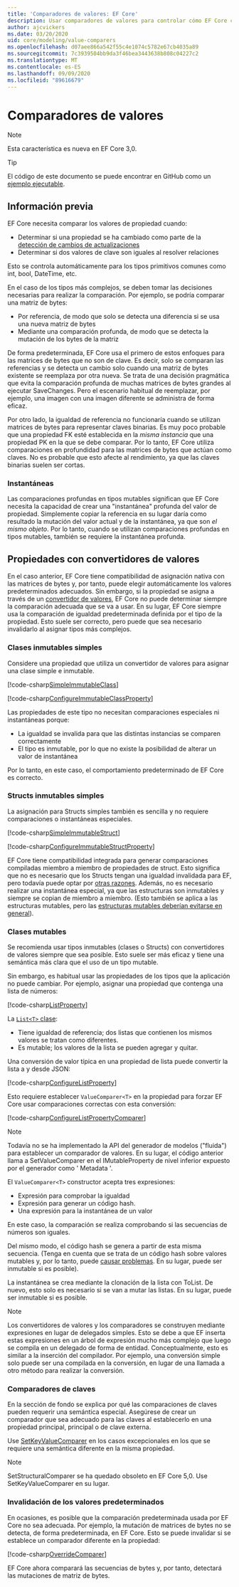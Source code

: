 ```yaml
---
title: 'Comparadores de valores: EF Core'
description: Usar comparadores de valores para controlar cómo EF Core compara los valores de propiedad
author: ajcvickers
ms.date: 03/20/2020
uid: core/modeling/value-comparers
ms.openlocfilehash: d07aee866a542f55c4e1074c5782e67cb4035a89
ms.sourcegitcommit: 7c3939504bb9da3f46bea3443638b808c04227c2
ms.translationtype: MT
ms.contentlocale: es-ES
ms.lasthandoff: 09/09/2020
ms.locfileid: "89616679"
---
```

# <a name="value-comparers"></a>Comparadores de valores

> [!NOTE]  
> Esta característica es nueva en EF Core 3,0.

> [!TIP]  
> El código de este documento se puede encontrar en GitHub como un [ejemplo ejecutable](https://github.com/dotnet/EntityFramework.Docs/tree/master/samples/core/Modeling/ValueConversions/).

## <a name="background"></a>Información previa

EF Core necesita comparar los valores de propiedad cuando:

* Determinar si una propiedad se ha cambiado como parte de la [detección de cambios de actualizaciones](xref:core/saving/basic)
* Determinar si dos valores de clave son iguales al resolver relaciones

Esto se controla automáticamente para los tipos primitivos comunes como int, bool, DateTime, etc.

En el caso de los tipos más complejos, se deben tomar las decisiones necesarias para realizar la comparación.
Por ejemplo, se podría comparar una matriz de bytes:

* Por referencia, de modo que solo se detecta una diferencia si se usa una nueva matriz de bytes
* Mediante una comparación profunda, de modo que se detecta la mutación de los bytes de la matriz

De forma predeterminada, EF Core usa el primero de estos enfoques para las matrices de bytes que no son de clave.
Es decir, solo se comparan las referencias y se detecta un cambio solo cuando una matriz de bytes existente se reemplaza por otra nueva.
Se trata de una decisión pragmática que evita la comparación profunda de muchas matrices de bytes grandes al ejecutar SaveChanges.
Pero el escenario habitual de reemplazar, por ejemplo, una imagen con una imagen diferente se administra de forma eficaz.

Por otro lado, la igualdad de referencia no funcionaría cuando se utilizan matrices de bytes para representar claves binarias.
Es muy poco probable que una propiedad FK esté establecida en la _misma instancia_ que una propiedad PK en la que se debe comparar.
Por lo tanto, EF Core utiliza comparaciones en profundidad para las matrices de bytes que actúan como claves.
No es probable que esto afecte al rendimiento, ya que las claves binarias suelen ser cortas.

### <a name="snapshots"></a>Instantáneas

Las comparaciones profundas en tipos mutables significan que EF Core necesita la capacidad de crear una "instantánea" profunda del valor de propiedad.
Simplemente copiar la referencia en su lugar daría como resultado la mutación del valor actual y de la instantánea, ya que son _el mismo objeto_.
Por lo tanto, cuando se utilizan comparaciones profundas en tipos mutables, también se requiere la instantánea profunda.

## <a name="properties-with-value-converters"></a>Propiedades con convertidores de valores

En el caso anterior, EF Core tiene compatibilidad de asignación nativa con las matrices de bytes y, por tanto, puede elegir automáticamente los valores predeterminados adecuados.
Sin embargo, si la propiedad se asigna a través de un [convertidor de valores](xref:core/modeling/value-conversions), EF Core no puede determinar siempre la comparación adecuada que se va a usar.
En su lugar, EF Core siempre usa la comparación de igualdad predeterminada definida por el tipo de la propiedad.
Esto suele ser correcto, pero puede que sea necesario invalidarlo al asignar tipos más complejos.

### <a name="simple-immutable-classes"></a>Clases inmutables simples

Considere una propiedad que utiliza un convertidor de valores para asignar una clase simple e inmutable.

[!code-csharp[SimpleImmutableClass](../../../samples/core/Modeling/ValueConversions/MappingImmutableClassProperty.cs?name=SimpleImmutableClass)]

[!code-csharp[ConfigureImmutableClassProperty](../../../samples/core/Modeling/ValueConversions/MappingImmutableClassProperty.cs?name=ConfigureImmutableClassProperty)]

Las propiedades de este tipo no necesitan comparaciones especiales ni instantáneas porque:

* La igualdad se invalida para que las distintas instancias se comparen correctamente
* El tipo es inmutable, por lo que no existe la posibilidad de alterar un valor de instantánea

Por lo tanto, en este caso, el comportamiento predeterminado de EF Core es correcto.

### <a name="simple-immutable-structs"></a>Structs inmutables simples

La asignación para Structs simples también es sencilla y no requiere comparaciones o instantáneas especiales.

[!code-csharp[SimpleImmutableStruct](../../../samples/core/Modeling/ValueConversions/MappingImmutableStructProperty.cs?name=SimpleImmutableStruct)]

[!code-csharp[ConfigureImmutableStructProperty](../../../samples/core/Modeling/ValueConversions/MappingImmutableStructProperty.cs?name=ConfigureImmutableStructProperty)]

EF Core tiene compatibilidad integrada para generar comparaciones compiladas miembro a miembro de propiedades de struct.
Esto significa que no es necesario que los Structs tengan una igualdad invalidada para EF, pero todavía puede optar por [otras razones](/dotnet/csharp/programming-guide/statements-expressions-operators/how-to-define-value-equality-for-a-type).
Además, no es necesario realizar una instantánea especial, ya que las estructuras son inmutables y siempre se copian de miembro a miembro.
(Esto también se aplica a las estructuras mutables, pero las [estructuras mutables deberían evitarse en general](/dotnet/csharp/write-safe-efficient-code)).

### <a name="mutable-classes"></a>Clases mutables

Se recomienda usar tipos inmutables (clases o Structs) con convertidores de valores siempre que sea posible.
Esto suele ser más eficaz y tiene una semántica más clara que el uso de un tipo mutable.

Sin embargo, es habitual usar las propiedades de los tipos que la aplicación no puede cambiar.
Por ejemplo, asignar una propiedad que contenga una lista de números:

[!code-csharp[ListProperty](../../../samples/core/Modeling/ValueConversions/MappingListProperty.cs?name=ListProperty)]

La [ `List<T>` clase](/dotnet/api/system.collections.generic.list-1):

* Tiene igualdad de referencia; dos listas que contienen los mismos valores se tratan como diferentes.
* Es mutable; los valores de la lista se pueden agregar y quitar.

Una conversión de valor típica en una propiedad de lista puede convertir la lista a y desde JSON:

[!code-csharp[ConfigureListProperty](../../../samples/core/Modeling/ValueConversions/MappingListProperty.cs?name=ConfigureListProperty)]

Esto requiere establecer `ValueComparer<T>` en la propiedad para forzar EF Core usar comparaciones correctas con esta conversión:

[!code-csharp[ConfigureListPropertyComparer](../../../samples/core/Modeling/ValueConversions/MappingListProperty.cs?name=ConfigureListPropertyComparer)]

> [!NOTE]  
> Todavía no se ha implementado la API del generador de modelos ("fluida") para establecer un comparador de valores.
> En su lugar, el código anterior llama a SetValueComparer en el IMutableProperty de nivel inferior expuesto por el generador como ' Metadata '.

El `ValueComparer<T>` constructor acepta tres expresiones:

* Expresión para comprobar la igualdad
* Expresión para generar un código hash.
* Una expresión para la instantánea de un valor  

En este caso, la comparación se realiza comprobando si las secuencias de números son iguales.

Del mismo modo, el código hash se genera a partir de esta misma secuencia.
(Tenga en cuenta que se trata de un código hash sobre valores mutables y, por lo tanto, puede [causar problemas](https://ericlippert.com/2011/02/28/guidelines-and-rules-for-gethashcode/).
En su lugar, puede ser inmutable si es posible).

La instantánea se crea mediante la clonación de la lista con ToList.
De nuevo, esto solo es necesario si se van a mutar las listas.
En su lugar, puede ser inmutable si es posible.

> [!NOTE]  
> Los convertidores de valores y los comparadores se construyen mediante expresiones en lugar de delegados simples.
> Esto se debe a que EF inserta estas expresiones en un árbol de expresión mucho más complejo que luego se compila en un delegado de forma de entidad.
> Conceptualmente, esto es similar a la inserción del compilador.
> Por ejemplo, una conversión simple solo puede ser una compilada en la conversión, en lugar de una llamada a otro método para realizar la conversión.

### <a name="key-comparers"></a>Comparadores de claves

En la sección de fondo se explica por qué las comparaciones de claves pueden requerir una semántica especial.
Asegúrese de crear un comparador que sea adecuado para las claves al establecerlo en una propiedad principal, principal o de clave externa.

Use [SetKeyValueComparer](/dotnet/api/microsoft.entityframeworkcore.mutablepropertyextensions.setkeyvaluecomparer) en los casos excepcionales en los que se requiere una semántica diferente en la misma propiedad.

> [!NOTE]  
> SetStructuralComparer se ha quedado obsoleto en EF Core 5,0.
> Use SetKeyValueComparer en su lugar.

### <a name="overriding-defaults"></a>Invalidación de los valores predeterminados

En ocasiones, es posible que la comparación predeterminada usada por EF Core no sea adecuada.
Por ejemplo, la mutación de matrices de bytes no se detecta, de forma predeterminada, en EF Core.
Esto se puede invalidar si se establece un comparador diferente en la propiedad:

[!code-csharp[OverrideComparer](../../../samples/core/Modeling/ValueConversions/OverridingByteArrayComparisons.cs?name=OverrideComparer)]

EF Core ahora comparará las secuencias de bytes y, por tanto, detectará las mutaciones de matriz de bytes.
